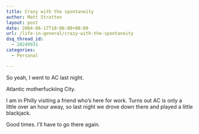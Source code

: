 ```yaml
---
title: Crazy with the spontaneity
author: Matt Stratton
layout: post
date: 2004-06-17T10:06:00+00:00
url: /life-in-general/crazy-with-the-spontaneity
dsq_thread_id:
  - 28249931
categories:
  - Personal

---
```

So yeah, I went to AC last night.

Atlantic motherfuckiing City.

I am in Philly visiting a friend who&#8217;s here for work. Turns out AC is only a little over an hour away, so last night we drove down there and played a little blackjack.

Good times. I&#8217;ll have to go there again.